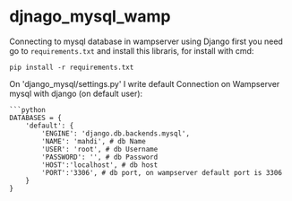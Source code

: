 # djnago_mysql_wamp
Connecting to mysql database in wampserver using Django
first you need go to `requirements.txt` and install this libraris, for install with cmd:
```
pip install -r requirements.txt
```

On 'django_mysql/settings.py' I write default Connection on Wampserver mysql with django (on default user):
```
```python
DATABASES = {
    'default': {
        'ENGINE': 'django.db.backends.mysql',
        'NAME': 'mahdi', # db Name
        'USER': 'root', # db Username
        'PASSWORD': '', # db Password
        'HOST':'localhost', # db host
        'PORT':'3306', # db port, on wampserver default port is 3306
    }
}
```



